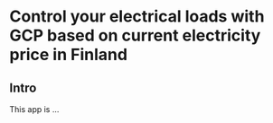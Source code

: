 # Control your electrical loads with GCP based on current electricity price in Finland

## Intro
This app is ...
